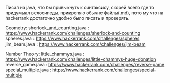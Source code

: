 Писал на java, что бы привыкнуть к синтаксису, скорей всего где то придумыал велосипеды.
прикрепяю обычне файлы(.md), пото му что на hackerrank достаточно удобно было писать и проверять. 


Geometry:
sherlock_and_counting.java :  https://www.hackerrank.com/challenges/sherlock-and-counting
spheres.java : https://www.hackerrank.com/challenges/spheres
jim_beam.java : https://www.hackerrank.com/challenges/jim-beam

Number Theory: 
little_chammys.java : https://www.hackerrank.com/challenges/little-chammys-huge-donation
reverse_game.java : https://www.hackerrank.com/challenges/reverse-game
special_multiple.java : https://www.hackerrank.com/challenges/special-multiple
